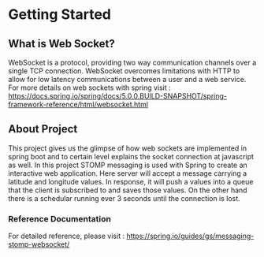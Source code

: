 # Getting Started
## What is Web Socket?
WebSocket is a protocol, providing two way communication channels over a single TCP connection. WebSocket overcomes limitations with HTTP to allow for low latency communications between a user and a web service.
For more details on web sockets with spring visit : https://docs.spring.io/spring/docs/5.0.0.BUILD-SNAPSHOT/spring-framework-reference/html/websocket.html

## About Project
This project gives us the glimpse of how web sockets are implemented in spring boot and to certain level explains the socket connection at javascript as well. In this project STOMP messaging is used with Spring to create an interactive web application.
Here server will accept a message carrying a latitude and longitude values. In response, it will push a values into a queue that the client is subscribed to and saves those values. On the other hand there is a schedular running ever 3 seconds until the connection is lost.
### Reference Documentation
For detailed reference, please visit : https://spring.io/guides/gs/messaging-stomp-websocket/


